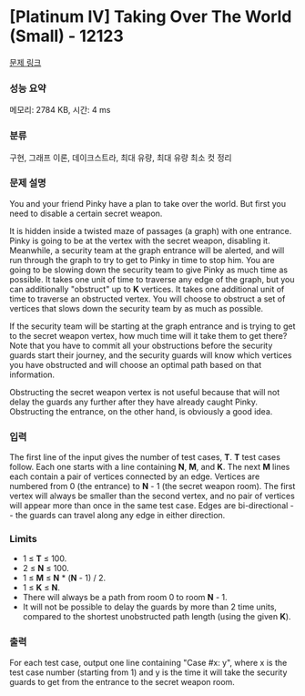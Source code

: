 # [Platinum IV] Taking Over The World (Small) - 12123 

[문제 링크](https://www.acmicpc.net/problem/12123) 

### 성능 요약

메모리: 2784 KB, 시간: 4 ms

### 분류

구현, 그래프 이론, 데이크스트라, 최대 유량, 최대 유량 최소 컷 정리

### 문제 설명

<p>You and your friend Pinky have a plan to take over the world. But first you need to disable a certain secret weapon.</p>

<p>It is hidden inside a twisted maze of passages (a graph) with one entrance. Pinky is going to be at the vertex with the secret weapon, disabling it. Meanwhile, a security team at the graph entrance will be alerted, and will run through the graph to try to get to Pinky in time to stop him. You are going to be slowing down the security team to give Pinky as much time as possible. It takes one unit of time to traverse any edge of the graph, but you can additionally "obstruct" up to <strong>K</strong> vertices. It takes one additional unit of time to traverse an obstructed vertex. You will choose to obstruct a set of vertices that slows down the security team by as much as possible.</p>

<p>If the security team will be starting at the graph entrance and is trying to get to the secret weapon vertex, how much time will it take them to get there? Note that you have to commit all your obstructions before the security guards start their journey, and the security guards will know which vertices you have obstructed and will choose an optimal path based on that information.</p>

<p>Obstructing the secret weapon vertex is not useful because that will not delay the guards any further after they have already caught Pinky. Obstructing the entrance, on the other hand, is obviously a good idea.</p>

### 입력 

 <p>The first line of the input gives the number of test cases, <strong>T</strong>.  <strong>T</strong> test cases follow. Each one starts with a line containing <strong>N</strong>, <strong>M</strong>, and <strong>K</strong>. The next <strong>M</strong> lines each contain a pair of vertices connected by an edge. Vertices are numbered from 0 (the entrance) to <strong>N</strong> - 1 (the secret weapon room). The first vertex will always be smaller than the second vertex, and no pair of vertices will appear more than once in the same test case. Edges are bi-directional -- the guards can travel along any edge in either direction.</p>

<h3>Limits</h3>

<ul>
	<li>1 ≤ <strong>T</strong> ≤ 100.</li>
	<li>2 ≤ <strong>N</strong> ≤ 100.</li>
	<li>1 ≤ <strong>M</strong> ≤ <strong>N</strong> * (<strong>N</strong> - 1) / 2.</li>
	<li>1 ≤ <strong>K</strong> ≤ <strong>N</strong>.</li>
	<li>There will always be a path from room 0 to room <strong>N</strong> - 1.</li>
	<li>It will not be possible to delay the guards by more than 2 time units, compared to the shortest unobstructed path length (using the given <strong>K</strong>).</li>
</ul>

### 출력 

 <p>For each test case, output one line containing "Case #x: y", where x is the test case number (starting from 1) and y is the time it will take the security guards to get from the entrance to the secret weapon room.</p>

